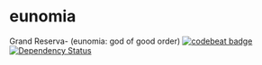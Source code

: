 # eunomia
Grand Reserva- (eunomia: god of good order)
[![codebeat badge](https://codebeat.co/badges/94793276-7cd5-4413-98e9-4478858b7c39)](https://codebeat.co/projects/github-com-scbd-eunomia-cbd-int-master)
[![Dependency Status](https://david-dm.org/scbd/eunomia.cbd.int.svg)](https://david-dm.org/scbd/eunomia.cbd.int)
